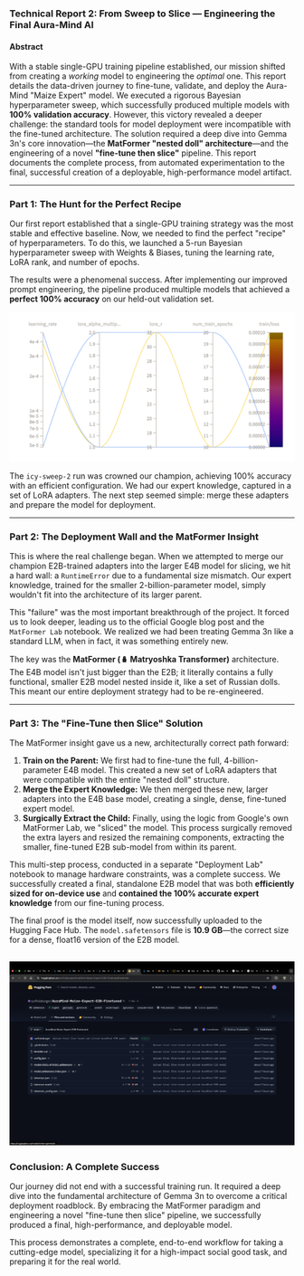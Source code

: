 ### **Technical Report 2: From Sweep to Slice — Engineering the Final Aura-Mind AI**

#### **Abstract**

With a stable single-GPU training pipeline established, our mission shifted from creating a *working* model to engineering the *optimal* one. This report details the data-driven journey to fine-tune, validate, and deploy the Aura-Mind "Maize Expert" model. We executed a rigorous Bayesian hyperparameter sweep, which successfully produced multiple models with **100% validation accuracy**. However, this victory revealed a deeper challenge: the standard tools for model deployment were incompatible with the fine-tuned architecture. The solution required a deep dive into Gemma 3n's core innovation—the **MatFormer "nested doll" architecture**—and the engineering of a novel **"fine-tune then slice"** pipeline. This report documents the complete process, from automated experimentation to the final, successful creation of a deployable, high-performance model artifact.

---

### **Part 1: The Hunt for the Perfect Recipe**

Our first report established that a single-GPU training strategy was the most stable and effective baseline. Now, we needed to find the perfect "recipe" of hyperparameters. To do this, we launched a 5-run Bayesian hyperparameter sweep with Weights & Biases, tuning the learning rate, LoRA rank, and number of epochs.

The results were a phenomenal success. After implementing our improved prompt engineering, the pipeline produced multiple models that achieved a **perfect 100% accuracy** on our held-out validation set.

![Parallel Plot](/alpha.png)

The `icy-sweep-2` run was crowned our champion, achieving 100% accuracy with an efficient configuration. We had our expert knowledge, captured in a set of LoRA adapters. The next step seemed simple: merge these adapters and prepare the model for deployment.

---

### **Part 2: The Deployment Wall and the MatFormer Insight**

This is where the real challenge began. When we attempted to merge our champion E2B-trained adapters into the larger E4B model for slicing, we hit a hard wall: a `RuntimeError` due to a fundamental size mismatch. Our expert knowledge, trained for the smaller 2-billion-parameter model, simply wouldn't fit into the architecture of its larger parent.

This "failure" was the most important breakthrough of the project. It forced us to look deeper, leading us to the official Google blog post and the `MatFormer Lab` notebook. We realized we had been treating Gemma 3n like a standard LLM, when in fact, it was something entirely new.

The key was the **MatFormer (🪆 Matryoshka Transformer)** architecture. The E4B model isn't just bigger than the E2B; it literally contains a fully functional, smaller E2B model nested inside it, like a set of Russian dolls. This meant our entire deployment strategy had to be re-engineered.

---

### **Part 3: The "Fine-Tune then Slice" Solution**

The MatFormer insight gave us a new, architecturally correct path forward:

1.  **Train on the Parent:** We first had to fine-tune the full, 4-billion-parameter E4B model. This created a new set of LoRA adapters that were compatible with the entire "nested doll" structure.
2.  **Merge the Expert Knowledge:** We then merged these new, larger adapters into the E4B base model, creating a single, dense, fine-tuned expert model.
3.  **Surgically Extract the Child:** Finally, using the logic from Google's own MatFormer Lab, we "sliced" the model. This process surgically removed the extra layers and resized the remaining components, extracting the smaller, fine-tuned E2B sub-model from within its parent.

This multi-step process, conducted in a separate "Deployment Lab" notebook to manage hardware constraints, was a complete success. We successfully created a final, standalone E2B model that was both **efficiently sized for on-device use** and **contained the 100% accurate expert knowledge** from our fine-tuning process.

The final proof is the model itself, now successfully uploaded to the Hugging Face Hub. The `model.safetensors` file is **10.9 GB**—the correct size for a dense, float16 version of the E2B model.

![Hugging Face Model Card](/e2b.png)
---

### **Conclusion: A Complete Success**

Our journey did not end with a successful training run. It required a deep dive into the fundamental architecture of Gemma 3n to overcome a critical deployment roadblock. By embracing the MatFormer paradigm and engineering a novel "fine-tune then slice" pipeline, we successfully produced a final, high-performance, and deployable model.

This process demonstrates a complete, end-to-end workflow for taking a cutting-edge model, specializing it for a high-impact social good task, and preparing it for the real world.